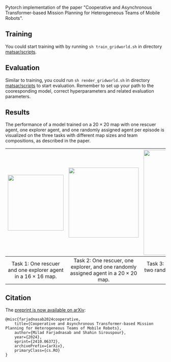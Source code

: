 Pytorch implementation of the paper "Cooperative and Asynchronous Transformer-based Mission Planning for Heterogeneous Teams of Mobile Robots". 

## Training

You could start training with by running `sh train_gridworld.sh` in directory [matsar/scripts](matsar/scripts). 

## Evaluation

Similar to training, you could run `sh render_gridworld.sh` in directory [matsar/scripts](matsar/scripts) to start evaluation. Remember to set up your path to the cooresponding model, correct hyperparameters and related evaluation parameters. 

## Results

The performance of a model trained on a $20\times 20$ map with one rescuer agent, one explorer agent, and one randomly assigned agent per episode is visualized on the three tasks with different map sizes and team compositions, as described in the paper.



| <img src="./matsar/docs/Task1.gif" width="175" height="175" /> | <img src="./matsar/docs/Task2.gif" width="220" height="220" /> | <img src="./matsar/docs/Task3.gif" width="330" height="330" />
|:--:| :--:| :--:| 
| Task 1: One rescuer and one explorer agent in a $16 \times 16$ map. | Task 2: One rescuer, one explorer, and one randomly assigned agent in a $20 \times 20$ map. | Task 3: Two rescuers, four explorers, and two randomly assigned agents in a $32\times 32$ map. |



## Citation
The [preprint is now available on arXiv](https://arxiv.org/abs/2410.06372):
```
@misc{farjadnasab2024cooperative,
    title={Cooperative and Asynchronous Transformer-based Mission Planning for Heterogeneous Teams of Mobile Robots},
    author={Milad Farjadnasab and Shahin Sirouspour},
    year={2024},
    eprint={2410.06372},
    archivePrefix={arXiv},
    primaryClass={cs.RO}
}
```
